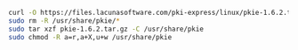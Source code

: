 ﻿```sh
curl -O https://files.lacunasoftware.com/pki-express/linux/pkie-1.6.2.tar.gz
sudo rm -R /usr/share/pkie/*
sudo tar xzf pkie-1.6.2.tar.gz -C /usr/share/pkie
sudo chmod -R a=r,a+X,u+w /usr/share/pkie
```
